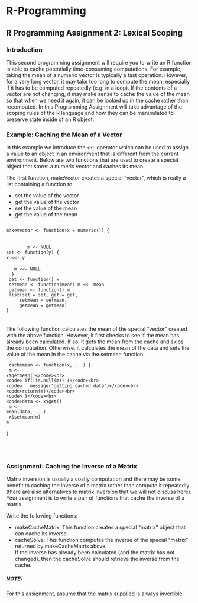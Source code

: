 # R-Programming
<h2>R Programming Assignment 2: Lexical Scoping</h2>
<h3>Introduction</h3>
This second programming assignment will require you to write an R function is able to cache potentially time-consuming computations. For example, taking the mean of a numeric vector is typically a fast operation. However, for a very long vector, it may take too long to compute the mean, especially if it has to be computed repeatedly (e.g. in a loop). If the contents of a vector are not changing, it may make sense to cache the value of the mean so that when we need it again, it can be looked up in the cache rather than recomputed. In this Programming Assignment will take advantage of the scoping rules of the R language and how they can be manipulated to preserve state inside of an R object.
<br>
<h3>Example: Caching the Mean of a Vector</h3>
In this example we introduce the <<- operator which can be used to assign a value to an object in an environment that is different from the current environment. Below are two functions that are used to create a special object that stores a numeric vector and caches its mean.

The first function, makeVector creates a special “vector”, which is really a list containing a function to
<ul>
<li>set the value of the vector</li>
<li>get the value of the vector</li>
<li>set the value of the mean</li>
<li>get the value of the mean</li>
</ul>

<code>
makeVector <- function(x = numeric()) { 
</code> <br>
<code>
        m <- NULL</code> <br>
        <code>set <- function(y) { </code> <br>
        <code>x <<- y <br></code>  <br>
             <code>   m <<- NULL </code>  <br>
      <code>  } </code>  <br>
       <code> get <- function() x </code>  <br>
       <code> setmean <- function(mean) m <<- mean </code>  <br>
       <code> getmean <- function() m </code>  <br>
       <code> list(set = set, get = get,</code>  <br>
        <code>     setmean = setmean, </code>  <br>
        <code>     getmean = getmean) </code>  <br>
<code>}
</code>
<br>
<br>
The following function calculates the mean of the special “vector” created with the above function. However, it first checks to see if the mean has already been calculated. If so, it gets the mean from the cache and skips the computation. Otherwise, it calculates the mean of the data and sets the value of the mean in the cache via the setmean function.

<br>

<code> cachemean <- function(x, ...) {</code> <br>
 <code>       m <- x$getmean()</code><br>
       <code> if(!is.null(m)) {</code><br>
             <code>   message("getting cached data")</code><br>
                <code>return(m)</code><br>
       <code> }</code><br>
        <code>data <- x$get()</code><br>
       <code> m <- mean(data, ...)</code><br>
        <code> x$setmean(m) </code><br>
        <code>m </code><br>
<code>}</code>

<br>
<br>


<h3>Assignment: Caching the Inverse of a Matrix</h3>

Matrix inversion is usually a costly computation and there may be some benefit to caching the inverse of a matrix rather than compute it repeatedly (there are also alternatives to matrix inversion that we will not discuss here). Your assignment is to write a pair of functions that cache the inverse of a matrix.

Write the following functions:

<ul>
<li>makeCacheMatrix: This function creates a special “matrix” object that can cache its inverse.</li>
<li>cacheSolve: This function computes the inverse of the special “matrix” returned by makeCacheMatrix above.<br> If the inverse has already been calculated (and the matrix has not changed), then the cacheSolve should retrieve the inverse from the cache.</li>

</ul>

<h5>NOTE:</h5> For this assignment, assume that the matrix supplied is always invertible.
